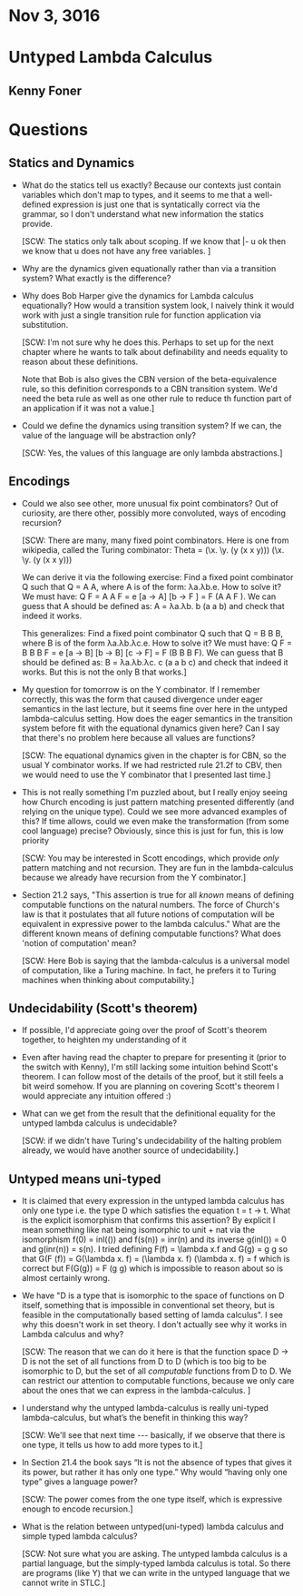 # Nov 3, 3016

# Untyped Lambda Calculus
## Kenny Foner

# Questions

## Statics and Dynamics

- What do the statics tell us exactly? Because our contexts just contain
  variables which don't map to types, and it seems to me that a well-defined
  expression is just one that is syntatically correct via the grammar, so I
  don't understand what new information the statics provide.

  [SCW:  The statics only talk about scoping.  If we know that
     |- u ok  then we know that u does not have any free variables. ]

- Why are the dynamics given equationally rather than via a transition system?
  What exactly is the difference?

- Why does Bob Harper give the dynamics for Lambda calculus equationally? How
  would a transition system look, I naively think it would work with just a
  single transition rule for function application via substitution.

  [SCW: I'm not sure why he does this. Perhaps to set up for the next chapter
  where he wants to talk about definability and needs equality to reason about
  these definitions.

  Note that Bob is also gives the CBN version of the beta-equivalence rule, so this
  definition corresponds to a CBN transition system. We'd need the beta rule
  as well as one other rule to reduce th function part of an application if it
  was not a value.]

- Could we define the dynamics using transition system? If we can, the value
  of the language will be abstraction only?

  [SCW: Yes, the values of this language are only lambda abstractions.]

## Encodings

- Could we also see other, more unusual fix point combinators? Out of
  curiosity, are there other, possibly more convoluted, ways of encoding
  recursion?

  [SCW: There are many, many fixed point combinators. Here is one 
  from wikipedia, called the Turing combinator:
	 Theta = (\x. \y. (y (x x y))) (\x. \y. (y (x x y)))

  We can derive it via the following exercise:
  Find a fixed point combinator Q such that Q = A A, where A is of the
  form: λa.λb.e.  How to solve it? We must have:
        Q F = A A F = e [a → A] [b → F ] = F (A A F ).
  We can guess that A should be defined as: A = λa.λb. b (a a b) and
  check that indeed it works.

  This generalizes:
  Find a fixed point combinator Q such that Q = B B B, where B is of the
  form  λa.λb.λc.e.  How to solve it? We must have:
        Q F = B B B F = e [a → B] [b → B] [c → F] = F (B B B F).
  We can guess that B should be defined as: B = λa.λb.λc. c (a a b c) and
  check that indeed it works. But this is not the only B that works.]

- My question for tomorrow is on the Y combinator. If I remember correctly,
  this was the form that caused divergence under eager semantics in the last
  lecture, but it seems fine over here in the untyped lambda-calculus
  setting. How does the eager semantics in the transition system before fit
  with the equational dynamics given here? Can I say that there's no problem
  here because all values are functions?

  [SCW: The equational dynamics given in the chapter is for CBN, so the
  usual Y combinator works.  If we had restricted rule 21.2f to CBV, then
  we would need to use the Y combinator that I presented last time.]

- This is not really something I'm puzzled about, but I really enjoy seeing
  how Church encoding is just pattern matching presented differently (and
  relying on the unique type). Could we see more advanced examples of this? If
  time allows, could we even make the transformation (from some cool language)
  precise? Obviously, since this is just for fun, this is low priority

  [SCW: You may be interested in Scott encodings, which provide *only* pattern
  matching and not recursion. They are fun in the lambda-calculus because we
  already have recursion from the Y combinator.]

- Section 21.2 says, "This assertion is true for all _known_ means of defining
  computable functions on the natural numbers. The force of Church's law is
  that it postulates that all future notions of computation will be equivalent
  in expressive power to the lambda calculus." What are the different known
  means of defining computable functions? What does 'notion of computation'
  mean?

  [SCW: Here Bob is saying that the lambda-calculus is a universal model of
  computation, like a Turing machine. In fact, he prefers it to Turing machines
  when thinking about computability.]

## Undecidability (Scott's theorem)

- If possible, I'd appreciate going over the proof of Scott's theorem
  together, to heighten my understanding of it

- Even after having read the chapter to prepare for presenting it (prior to
  the switch with Kenny), I'm still lacking some intuition behind Scott's
  theorem. I can follow most of the details of the proof, but it still feels a
  bit weird somehow. If you are planning on covering Scott's theorem I would
  appreciate any intuition offered :)

- What can we get from the result that the definitional equality for the
  untyped lambda calculus is undecidable?

  [SCW: if we didn't have Turing's undecidability of the halting problem
  already, we would have another source of undecidability.]


## Untyped means uni-typed

- It is claimed that every expression in the untyped lambda calculus has only
  one type i.e. the type D which satisfies the equation t = t -> t. What is
  the explicit isomorphism that confirms this assertion? By explicit I mean
  something like nat being isomorphic to unit + nat via the isomorphism f(0) =
  inl(()) and f(s(n)) = inr(n) and its inverse g(inl()) = 0 and g(inr(n)) =
  s(n). I tried defining F(f) = \lambda x.f and G(g) = g g so that G(F (f)) =
  G(\lambda x. f) = (\lambda x. f) (\lambda x. f) = f which is correct but
  F(G(g)) = F (g g) which is impossible to reason about so is almost certainly
  wrong.

- We have "D is a type that is isomorphic to the space of functions on D
  itself, something that is impossible in conventional set theory, but is
  feasible in the computationally based setting of lamda calculus".
  I see why this doesn't work in set theory. I don't actually see why it works
  in Lambda calculus and why?

  [SCW: The reason that we can do it here is that the function space D -> D
  is not the set of all functions from D to D (which is too big to be isomorphic
  to D, but the set of all *computable* functions from D to D. We can restrict
  our attention to computable functions, because we only care about the ones
  that we can express in the lambda-calculus. ]

- I understand why the untyped lambda-calculus is really uni-typed
  lambda-calculus, but what’s the benefit in thinking this way?

  [SCW: We'll see that next time --- basically, if we observe that there is one
  type, it tells us how to add more types to it.]

- In Section 21.4 the book says “It is not the absence of types that gives it
  its power, but rather it has only one type.” Why would “having only one
  type” gives a language power?

  [SCW: The power comes from the one type itself, which is expressive enough
  to encode recursion.]

- What is the relation between untyped(uni-typed) lambda calculus and simple
  typed lambda calculus?

  [SCW: Not sure what you are asking. The untyped lambda calculus is a partial
  language, but the simply-typed lambda calculus is total. So there are programs
  (like Y) that we can write in the untyped language that we cannot write in
  STLC.]


